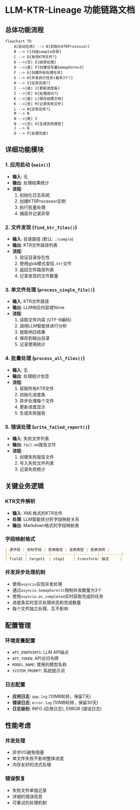 # LLM-KTR-Lineage 功能链路文档

## 总体功能流程

```mermaid
flowchart TD
    A[启动应用] --> B[初始化KTRProcessor]
    B --> C[扫描sample目录]
    C --> D{发现KTR文件?}
    D -->|否| E[结束处理]
    D -->|是| F[创建信号量Semaphore=3]
    F --> G[创建所有处理任务]
    G --> H[并发执行任务(最多3个)]
    H --> I{任务完成?}
    I -->|是| J[更新进度条]
    I -->|否| K{处理成功?}
    K -->|是| L[保存结果文档]
    K -->|否| M[记录失败文件]
    L --> N{还有任务?}
    M --> N
    N -->|是| I
    N -->|否| O[生成失败报告]
    J --> N
    O --> P[处理完成]
```

## 详细功能模块

### 1. 应用启动 (`main()`)
- **输入**: 无
- **输出**: 处理结果统计
- **流程**:
  1. 初始化日志系统
  2. 创建KTRProcessor实例
  3. 执行批量处理
  4. 捕获并记录异常

### 2. 文件发现 (`find_ktr_files()`)
- **输入**: 目录路径 (默认: `./sample`)
- **输出**: KTR文件路径列表
- **流程**:
  1. 验证目录存在性
  2. 使用glob模式查找`.ktr`文件
  3. 返回文件路径列表
  4. 记录发现的文件数量

### 3. 单文件处理 (`process_single_file()`)
- **输入**: KTR文件路径
- **输出**: LLM响应内容或None
- **流程**:
  1. 读取文件内容 (UTF-8编码)
  2. 调用LLM智能体进行分析
  3. 提取响应结果
  4. 保存到输出目录
  5. 记录使用统计

### 4. 批量处理 (`process_all_files()`)
- **输入**: 无
- **输出**: 处理统计信息
- **流程**:
  1. 获取所有KTR文件
  2. 初始化进度条
  3. 异步处理每个文件
  4. 更新进度显示
  5. 生成失败报告

### 5. 错误处理 (`write_failed_report()`)
- **输入**: 失败文件列表
- **输出**: `fail.md`报告文件
- **流程**:
  1. 创建失败报告文件
  2. 写入失败文件列表
  3. 记录失败统计

## 关键业务逻辑

### KTR文件解析
- **输入**: XML格式的KTR文件
- **处理**: LLM智能体分析字段映射关系
- **输出**: Markdown格式的字段映射表

### 字段映射格式
```markdown
| 源字段 | 目标字段 | 变换路径 | 变换类型 | 变换说明 |
|--------|----------|----------|----------|----------|
| field1 | target1  | step1    | transform| 描述     |
```

### 并发异步处理机制
- 使用`asyncio`实现并发处理
- 通过`asyncio.Semaphore(3)`限制并发数量为3个
- 使用`asyncio.as_completed`实时获取完成的任务
- 进度条实时显示处理状态和完成数量
- 每个文件独立处理，互不影响

## 配置管理

### 环境变量配置
- `API_ENDPOINTS`: LLM API端点
- `API_TOKEN`: API访问令牌
- `MODEL_NAME`: 使用的模型名称
- `SYSTEM_PROMPT`: 系统提示词

### 日志配置
- **应用日志**: `app.log` (10MB轮转，保留7天)
- **错误日志**: `error.log` (10MB轮转，保留30天)
- **日志级别**: INFO (应用日志), ERROR (错误日志)

## 性能考虑

### 并发处理
- 异步I/O避免阻塞
- 单文件失败不影响整体进度
- 内存友好的流式处理

### 错误恢复
- 失败文件单独记录
- 详细的错误信息
- 可重试的处理机制